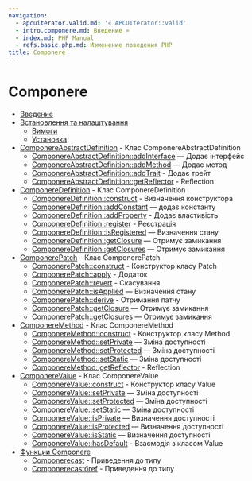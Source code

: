 ```yaml
---
navigation:
  - apcuiterator.valid.md: '« APCUIterator::valid'
  - intro.componere.md: Введение »
  - index.md: PHP Manual
  - refs.basic.php.md: Изменение поведения PHP
title: Componere
---
```

# Componere

-   [Введение](intro.componere.md)
-   [Встановлення та налаштування](componere.setup.md)
    -   [Вимоги](componere.requirements.md)
    -   [Установка](componere.installation.md)
-   [ComponereAbstractDefinition](class.componere-abstract-definition.md) - Клас ComponereAbstractDefinition
    -   [ComponereAbstractDefinition::addInterface](componere-abstract-definition.addinterface.md) — Додає інтерфейс
    -   [ComponereAbstractDefinition::addMethod](componere-abstract-definition.addmethod.md) — Додає метод
    -   [ComponereAbstractDefinition::addTrait](componere-abstract-definition.addtrait.md) - Додає трейт
    -   [ComponereAbstractDefinition::getReflector](componere-abstract-definition.getreflector.md) - Reflection
-   [ComponereDefinition](class.componere-definition.md) - Клас ComponereDefinition
    -   [ComponereDefinition::construct](componere-definition.construct.md) - Визначення конструктора
    -   [ComponereDefinition::addConstant](componere-definition.addconstant.md) — додає константу
    -   [ComponereDefinition::addProperty](componere-definition.addproperty.md) - Додає властивість
    -   [ComponereDefinition::register](componere-definition.register.md) - Реєстрація
    -   [ComponereDefinition::isRegistered](componere-definition.isregistered.md) — Визначення стану
    -   [ComponereDefinition::getClosure](componere-definition.getclosure.md) — Отримує замикання
    -   [ComponereDefinition::getClosures](componere-definition.getclosures.md) — Отримує замикання
-   [ComponerePatch](class.componere-patch.md) - Клас ComponerePatch
    -   [ComponerePatch::construct](componere-patch.construct.md) - Конструктор класу Patch
    -   [ComponerePatch::apply](componere-patch.apply.md) - Додаток
    -   [ComponerePatch::revert](componere-patch.revert.md) - Скасування
    -   [ComponerePatch::isApplied](componere-patch.isapplied.md) — Визначення стану
    -   [ComponerePatch::derive](componere-patch.derive.md) - Отримання патчу
    -   [ComponerePatch::getClosure](componere-patch.getclosure.md) — Отримує замикання
    -   [ComponerePatch::getClosures](componere-patch.getclosures.md) — Отримує замикання
-   [ComponereMethod](class.componere-method.md) - Клас ComponereMethod
    -   [ComponereMethod::construct](componere-method.construct.md) - Конструктор класу Method
    -   [ComponereMethod::setPrivate](componere-method.setprivate.md) — Зміна доступності
    -   [ComponereMethod::setProtected](componere-method.setprotected.md) — Зміна доступності
    -   [ComponereMethod::setStatic](componere-method.setstatic.md) — Зміна доступності
    -   [ComponereMethod::getReflector](componere-method.getreflector.md) - Reflection
-   [ComponereValue](class.componere-value.md) - Клас ComponereValue
    -   [ComponereValue::construct](componere-value.construct.md) - Конструктор класу Value
    -   [ComponereValue::setPrivate](componere-value.setprivate.md) — Зміна доступності
    -   [ComponereValue::setProtected](componere-value.setprotected.md) — Зміна доступності
    -   [ComponereValue::setStatic](componere-value.setstatic.md) — Зміна доступності
    -   [ComponereValue::isPrivate](componere-value.isprivate.md) — Визначення доступності
    -   [ComponereValue::isProtected](componere-value.isprotected.md) — Визначення доступності
    -   [ComponereValue::isStatic](componere-value.isstatic.md) — Визначення доступності
    -   [ComponereValue::hasDefault](componere-value.hasdefault.md) - Взаємодія з класом Value
-   [Функции Componere](reference.componere.md)
    -   [Componerecast](componere.cast.md) - Приведення до типу
    -   [Componerecastбref](componere.cast_by_ref.md) - Приведення до типу
